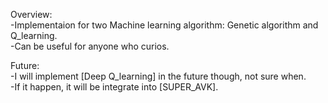 Overview:   
-Implementaion for two Machine learning algorithm: Genetic algorithm and Q_learning.   
-Can be useful for anyone who curios.   
   
Future:  
-I will implement [Deep Q_learning] in the future though, not sure when.  
-If it happen, it will be integrate into [SUPER_AVK].  
